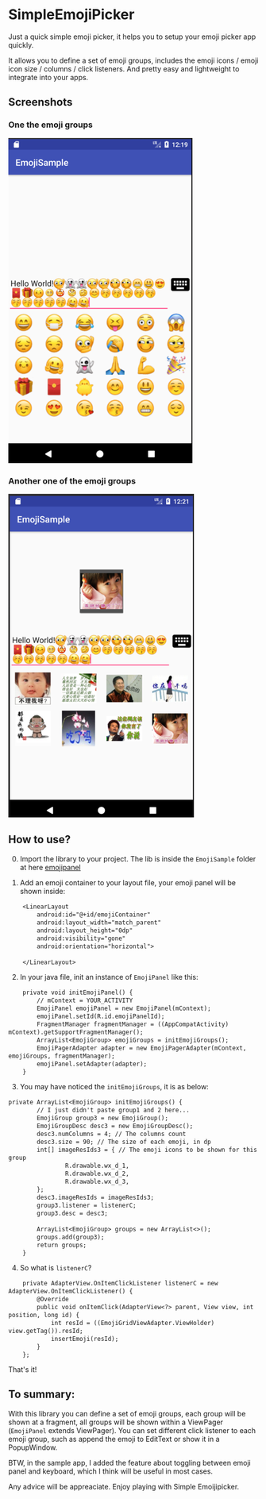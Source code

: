 # SimpleEmojiPicker
Just a quick simple emoji picker, it helps you to setup your emoji picker app quickly.

It allows you to define a set of emoji groups, includes the emoji icons / emoji icon size / columns / click listeners. And pretty easy and lightweight to integrate into your apps.

## Screenshots
### One the emoji groups
 ![image](https://github.com/chinalwb/SimpleEmojiPicker/blob/master/demo/demo_emoji_picker.png?raw=true)
 
### Another one of the emoji groups
 ![image](https://github.com/chinalwb/SimpleEmojiPicker/blob/master/demo/demo_emoji_picker_2.png?raw=true)

## How to use?
0. Import the library to your project. The lib is inside the `EmojiSample` folder at here [emojipanel](https://github.com/chinalwb/SimpleEmojiPicker/tree/master/EmojiSample/emojipanel) 

1. Add an emoji container to your layout file, your emoji panel will be shown inside:
```
    <LinearLayout
        android:id="@+id/emojiContainer"
        android:layout_width="match_parent"
        android:layout_height="0dp"
        android:visibility="gone"
        android:orientation="horizontal">

    </LinearLayout>
```

2. In your java file, init an instance of `EmojiPanel` like this:
```
    private void initEmojiPanel() {
        // mContext = YOUR_ACTIVITY
        EmojiPanel emojiPanel = new EmojiPanel(mContext);
        emojiPanel.setId(R.id.emojiPanelId);
        FragmentManager fragmentManager = ((AppCompatActivity) mContext).getSupportFragmentManager();
        ArrayList<EmojiGroup> emojiGroups = initEmojiGroups();
        EmojiPagerAdapter adapter = new EmojiPagerAdapter(mContext, emojiGroups, fragmentManager);
        emojiPanel.setAdapter(adapter);
    }
```

3. You may have noticed the `initEmojiGroups`, it is as below:
```
private ArrayList<EmojiGroup> initEmojiGroups() {
        // I just didn't paste group1 and 2 here...
        EmojiGroup group3 = new EmojiGroup();
        EmojiGroupDesc desc3 = new EmojiGroupDesc();
        desc3.numColumns = 4; // The columns count
        desc3.size = 90; // The size of each emoji, in dp
        int[] imageResIds3 = { // The emoji icons to be shown for this group
                R.drawable.wx_d_1,
                R.drawable.wx_d_2,
                R.drawable.wx_d_3,
        };
        desc3.imageResIds = imageResIds3;
        group3.listener = listenerC;
        group3.desc = desc3;

        ArrayList<EmojiGroup> groups = new ArrayList<>();
        groups.add(group3);
        return groups;
    }
```

4. So what is `listenerC`?
```
    private AdapterView.OnItemClickListener listenerC = new AdapterView.OnItemClickListener() {
        @Override
        public void onItemClick(AdapterView<?> parent, View view, int position, long id) {
            int resId = ((EmojiGridViewAdapter.ViewHolder) view.getTag()).resId;
            insertEmoji(resId);
        }
    };
```

That's it!

## To summary:
With this library you can define a set of emoji groups, each group will be shown at a fragment, all groups will be shown within a ViewPager (`EmojiPanel` extends ViewPager). You can set different click listener to each emoji group, such as append the emoji to EditText or show it in a PopupWindow.

BTW, in the sample app, I added the feature about toggling between emoji panel and keyboard, which I think will be useful in most cases.

Any advice will be appreaciate. Enjoy playing with Simple Emoijipicker.
